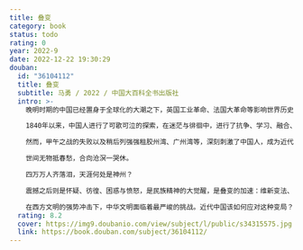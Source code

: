 ```yaml
---
title: 叠变
category: book
status: todo
rating: 0
year: 2022-9
date: 2022-12-22 19:30:29
douban:
  id: "36104112"
  title: 叠变
  subtitle: 马勇 / 2022 / 中国大百科全书出版社
  intro: >-
    晚明时期的中国已经置身于全球化的大潮之下，英国工业革命、法国大革命等影响世界历史进程的大事件，也潜移默化地影响着中国。在对英贸易顺差的刺激下，鸦片引发了近代中国的叠变，第一次鸦片战争爆发。

    1840年以来，中国人进行了可歌可泣的探索，在迷茫与徘徊中，进行了抗争、学习、融合、改革与改良。外部列强势力犬牙交错、内部政治斗争拉锯不断、内外部战争频仍、洋务运动开启、新一代知识分子开始成长、民智渐开、工业发展……在各种驱动因素的叠加与聚合下，叠变继续。

    然而，甲午之战的失败以及稍后列强强租胶州湾、广州湾等，深刻刺激了中国人，成为近代中国的转折点，罕见的奇耻大辱震撼了国人，谭嗣同诗曰：

    世间无物抵春愁，合向沧溟一哭休。

    四万万人齐落泪，天涯何处是神州？

    震撼之后则是怀疑、彷徨、困惑与愤怒，是民族精神的大觉醒，是叠变的加速：维新变法、新政、共和，不到二十年的时间，就走完了西方国家花了几百年所走的路，中国社会结构急剧变化，“方生方死，方死方生”，死亡与新生撕扯着苦难深重的中国。“三千年未有之大变局”至此也才真正展示出其优势与劣势，困境与顺境。这是中国历史内在逻辑发展的必然结果。

    在西方文明的强势冲击下，中华文明面临着最严峻的挑战。近代中国该如何应对这种变局？中国社会发展与变革的驱动力是什么？引发中国叠变的各种驱动力是什么，是如何交织与叠加在一起的，又是如何影响中国文明进程的？基于此，本书重新审视近代中国，探索内在的政治演变逻辑和社会发展规律，以期以史为鉴。
  rating: 8.2
  cover: https://img9.doubanio.com/view/subject/l/public/s34315575.jpg
  link: https://book.douban.com/subject/36104112/
---
```



